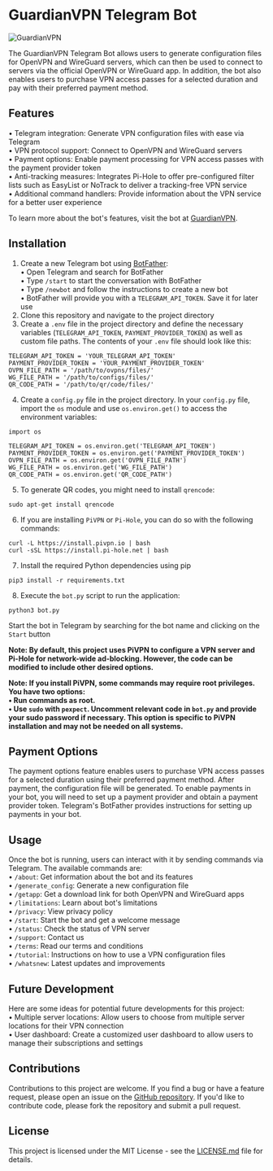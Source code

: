 # GuardianVPN Telegram Bot

![GuardianVPN](https://user-images.githubusercontent.com/125820963/227031972-c2d5c1ba-9b0d-4b47-9860-c3abc8a0d392.png)

The GuardianVPN Telegram Bot allows users to generate configuration files for OpenVPN and WireGuard servers, which can then be used to connect to servers via the official OpenVPN or WireGuard app. In addition, the bot also enables users to purchase VPN access passes for a selected duration and pay with their preferred payment method. 
## Features
• Telegram integration: Generate VPN configuration files with ease via Telegram  
• VPN protocol support: Connect to OpenVPN and WireGuard servers  
• Payment options: Enable payment processing for VPN access passes with the payment provider token  
• Anti-tracking measures: Integrates Pi-Hole to offer pre-configured filter lists such as EasyList or NoTrack to deliver a tracking-free VPN service  
• Additional command handlers: Provide information about the VPN service for a better user experience  

To learn more about the bot's features, visit the bot at [GuardianVPN](https://t.me/GuardianVPNBot).

## Installation
1. Create a new Telegram bot using [BotFather](https://t.me/BotFather):  
    • Open Telegram and search for BotFather  
    • Type `/start` to start the conversation with BotFather  
    • Type `/newbot` and follow the instructions to create a new bot  
    • BotFather will provide you with a `TELEGRAM_API_TOKEN`. Save it for later use  
2. Clone this repository and navigate to the project directory
3. Create a `.env` file in the project directory and define the necessary variables (`TELEGRAM_API_TOKEN`, `PAYMENT_PROVIDER_TOKEN`) as well as custom file paths. The contents of your `.env` file should look like this:
```
TELEGRAM_API_TOKEN = 'YOUR_TELEGRAM_API_TOKEN'
PAYMENT_PROVIDER_TOKEN = 'YOUR_PAYMENT_PROVIDER_TOKEN'
OVPN_FILE_PATH = '/path/to/ovpns/files/'
WG_FILE_PATH = '/path/to/configs/files/'
QR_CODE_PATH = '/path/to/qr/code/files/'

```
4. Create a `config.py` file in the project directory. In your `config.py` file, import the `os` module and use `os.environ.get()` to access the environment variables:
```
import os

TELEGRAM_API_TOKEN = os.environ.get('TELEGRAM_API_TOKEN')
PAYMENT_PROVIDER_TOKEN = os.environ.get('PAYMENT_PROVIDER_TOKEN')
OVPN_FILE_PATH = os.environ.get('OVPN_FILE_PATH')
WG_FILE_PATH = os.environ.get('WG_FILE_PATH')
QR_CODE_PATH = os.environ.get('QR_CODE_PATH')
``` 
5. To generate QR codes, you might need to install `qrencode`:
```
sudo apt-get install qrencode
```
6. If you are installing `PiVPN` or `Pi-Hole`, you can do so with the following commands:
```
curl -L https://install.pivpn.io | bash
curl -sSL https://install.pi-hole.net | bash
```

7. Install the required Python dependencies using pip
```
pip3 install -r requirements.txt
```
8. Execute the `bot.py` script to run the application:
```
python3 bot.py
```

Start the bot in Telegram by searching for the bot name and clicking on the `Start` button  

**Note: By default, this project uses PiVPN to configure a VPN server and Pi-Hole for network-wide ad-blocking. However, the code can be modified to include other desired options.**  

**Note: If you install PiVPN, some commands may require root privileges. You have two options:  
• Run commands as root.  
• Use `sudo` with `pexpect`. Uncomment relevant code in `bot.py` and provide your sudo password if necessary. This option is specific to PiVPN installation and may not be needed on all systems.**

## Payment Options

The payment options feature enables users to purchase VPN access passes for a selected duration using their preferred payment method. After payment, the configuration file will be generated. To enable payments in your bot, you will need to set up a payment provider and obtain a payment provider token. Telegram's BotFather provides instructions for setting up payments in your bot.

## Usage
Once the bot is running, users can interact with it by sending commands via Telegram. The available commands are:  
• `/about`: Get information about the bot and its features  
• `/generate_config`: Generate a new configuration file  
• `/getapp`: Get a download link for both OpenVPN and WireGuard apps  
• `/limitations`: Learn about bot's limitations  
• `/privacy`: View privacy policy  
• `/start`: Start the bot and get a welcome message  
• `/status`: Check the status of VPN server  
• `/support`: Contact us  
• `/terms`: Read our terms and conditions  
• `/tutorial`: Instructions on how to use a VPN configuration files  
• `/whatsnew`: Latest updates and improvements  

## Future Development
Here are some ideas for potential future developments for this project:  
• Multiple server locations: Allow users to choose from multiple server locations for their VPN connection  
• User dashboard: Create a customized user dashboard to allow users to manage their subscriptions and settings

## Contributions
Contributions to this project are welcome. If you find a bug or have a feature request, please open an issue on the [GitHub repository](https://github.com/mearashadowfax/GuardianVPN/issues). If you'd like to contribute code, please fork the repository and submit a pull request.

## License
This project is licensed under the MIT License - see the [LICENSE.md](https://github.com/mearashadowfax/GuardianVPN/blob/main/LICENSE) file for details.
